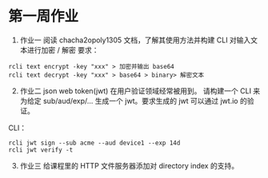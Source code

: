 # 第一周作业

1. 作业一
阅读 chacha2opoly1305 文档，了解其使用方法并构建 CLI 对输入文本进行加密 / 解密
要求：

~~~shell
rcli text encrypt -key "xxx" > 加密并输出 base64
rcli text decrypt -key "xxx" > base64 > binary> 解密文本
~~~

2. 作业二
json web token(jwt) 在用户验证领域经常被用到。
请构建一个 CLI 来为给定 sub/aud/exp/… 生成一个 jwt。要求生成的 jwt 可以通过 jwt.io 的验证。

CLI：

~~~shell
rcli jwt sign --sub acme --aud device1 --exp 14d
rcli jwt verify -t
~~~

3. 作业三
给课程里的 HTTP 文件服务器添加对 directory index 的支持。
